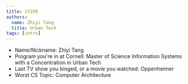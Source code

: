 ```yaml
---
title: zt259
authors:
  name: Zhiyi Tang
  title: Urban Tech
tags: [intro]
---
```


- Name/Nickname:  Zhiyi Tang
- Program you're in at Cornell: Master of Science Information Systems with a Concentration in Urban Tech
- Last TV show you binged, or a movie you watched: Oppenheimer
- Worst CS Topic: Computer Architecture
